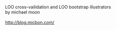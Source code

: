 LOO cross-vailidation and LOO bootstrap illustrators<br/>
by michael moon<br/><br/>
http://blog.micbon.com/  
